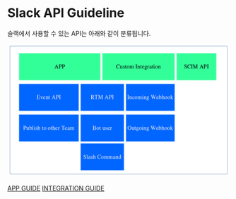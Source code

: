 # Slack API Guideline

슬랙에서 사용할 수 있는 API는 아래와 같이 분류됩니다. 

![slack_apis](./imgs/img_slack_apis.png)


[APP GUIDE](./bot.md) 
[INTEGRATION GUIDE](./bot.md)